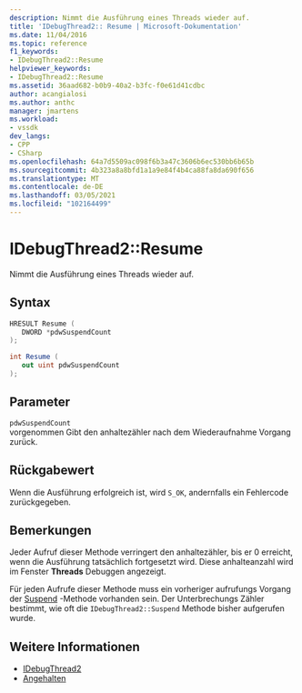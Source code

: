 ```yaml
---
description: Nimmt die Ausführung eines Threads wieder auf.
title: 'IDebugThread2:: Resume | Microsoft-Dokumentation'
ms.date: 11/04/2016
ms.topic: reference
f1_keywords:
- IDebugThread2::Resume
helpviewer_keywords:
- IDebugThread2::Resume
ms.assetid: 36aad682-b0b9-40a2-b3fc-f0e61d41cdbc
author: acangialosi
ms.author: anthc
manager: jmartens
ms.workload:
- vssdk
dev_langs:
- CPP
- CSharp
ms.openlocfilehash: 64a7d5509ac098f6b3a47c3606b6ec530bb6b65b
ms.sourcegitcommit: 4b323a8a8bfd1a1a9e84f4b4ca88fa8da690f656
ms.translationtype: MT
ms.contentlocale: de-DE
ms.lasthandoff: 03/05/2021
ms.locfileid: "102164499"
---
```

# <a name="idebugthread2resume"></a>IDebugThread2::Resume
Nimmt die Ausführung eines Threads wieder auf.

## <a name="syntax"></a>Syntax

```cpp
HRESULT Resume ( 
   DWORD *pdwSuspendCount
);
```

```csharp
int Resume ( 
   out uint pdwSuspendCount
);
```

## <a name="parameters"></a>Parameter
`pdwSuspendCount`\
vorgenommen Gibt den anhaltezähler nach dem Wiederaufnahme Vorgang zurück.

## <a name="return-value"></a>Rückgabewert
 Wenn die Ausführung erfolgreich ist, wird `S_OK`, andernfalls ein Fehlercode zurückgegeben.

## <a name="remarks"></a>Bemerkungen
 Jeder Aufruf dieser Methode verringert den anhaltezähler, bis er 0 erreicht, wenn die Ausführung tatsächlich fortgesetzt wird. Diese anhalteanzahl wird im Fenster **Threads** Debuggen angezeigt.

 Für jeden Aufrufe dieser Methode muss ein vorheriger aufrufungs Vorgang der [Suspend](../../../extensibility/debugger/reference/idebugthread2-suspend.md) -Methode vorhanden sein. Der Unterbrechungs Zähler bestimmt, wie oft die `IDebugThread2::Suspend` Methode bisher aufgerufen wurde.

## <a name="see-also"></a>Weitere Informationen
- [IDebugThread2](../../../extensibility/debugger/reference/idebugthread2.md)
- [Angehalten](../../../extensibility/debugger/reference/idebugthread2-suspend.md)
